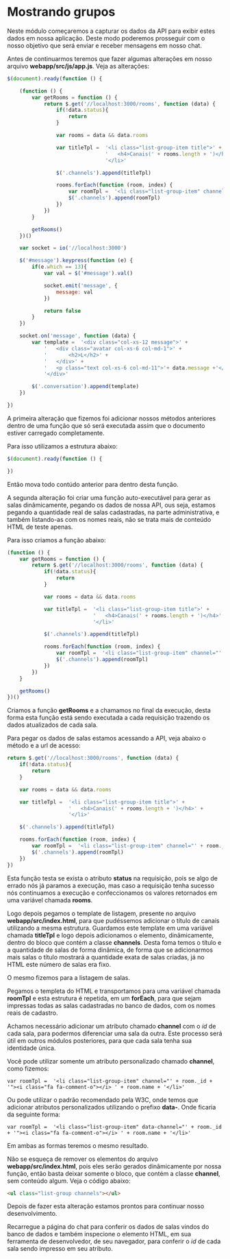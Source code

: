# Mostrando grupos

Neste módulo começaremos a capturar os dados da API para exibir estes dados em nossa aplicação. Deste modo poderemos prosseguir com o nosso objetivo que será enviar e receber mensagens em nosso chat.

Antes de continuarmos teremos que fazer algumas alterações em nosso arquivo **webapp/src/js/app.js**. Veja as alterações:

```js
$(document).ready(function () {

    (function () {
        var getRooms = function () {
            return $.get('//localhost:3000/rooms', function (data) {
                if(!data.status){
                    return
                }

                var rooms = data && data.rooms

                var titleTpl =  '<li class="list-group-item title">' +
                                '   <h4>Canais(' + rooms.length + ')</h4>' +
                                '</li>'

                $('.channels').append(titleTpl)

                rooms.forEach(function (room, index) {
                    var roomTpl =  '<li class="list-group-item" channel="' + room._id + '"><i class="fa fa-comment-o"></i> ' + room.name + '</li>'
                    $('.channels').append(roomTpl)
                })
            })
        }

        getRooms()
    })()

    var socket = io('//localhost:3000')

    $('#message').keypress(function (e) {
        if(e.which == 13){
            var val = $('#message').val()

            socket.emit('message', {
                message: val
            })

            return false
        }
    })

    socket.on('message', function (data) {
        var template =  '<div class="col-xs-12 message">' +
            '   <div class="avatar col-xs-6 col-md-1">' +
            '       <h2>L</h2>' +
            '   </div>' +
            '   <p class="text col-xs-6 col-md-11">'+ data.message +'</p>' +
            '</div>'

        $('.conversation').append(template)
    })

})
```

A primeira alteração que fizemos foi adicionar nossos métodos anteriores dentro de uma função que só será executada assim que o documento estiver carregado completamente.

Para isso utilizamos a estrutura abaixo:

```js
$(document).ready(function () {

})
```

Então mova todo contúdo anterior para dentro desta função.

A segunda alteração foi criar uma função auto-executável para gerar as salas dinâmicamente, pegando os dados de nossa API, ous seja, estamos pegando a quantidade real de salas cadastradas, na parte administrativa, e também listando-as com os nomes reais, não se trata mais de conteúdo HTML de teste apenas.

Para isso criamos a função abaixo:

```js
(function () {
    var getRooms = function () {
        return $.get('//localhost:3000/rooms', function (data) {
            if(!data.status){
                return
            }

            var rooms = data && data.rooms

            var titleTpl =  '<li class="list-group-item title">' +
                            '   <h4>Canais(' + rooms.length + ')</h4>' +
                            '</li>'

            $('.channels').append(titleTpl)

            rooms.forEach(function (room, index) {
                var roomTpl =  '<li class="list-group-item" channel="' + room._id + '"><i class="fa fa-comment-o"></i> ' + room.name + '</li>'
                $('.channels').append(roomTpl)
            })
        })
    }

    getRooms()
})()
```

Criamos a função **getRooms** e a chamamos no final da execução, desta forma esta função está sendo executada a cada requisição trazendo os dados atualizados de cada sala.

Para pegar os dados de salas estamos acessando a API, veja abaixo o método e a url de acesso:

```js
return $.get('//localhost:3000/rooms', function (data) {
    if(!data.status){
        return
    }

    var rooms = data && data.rooms

    var titleTpl =  '<li class="list-group-item title">' +
                    '   <h4>Canais(' + rooms.length + ')</h4>' +
                    '</li>'

    $('.channels').append(titleTpl)

    rooms.forEach(function (room, index) {
        var roomTpl =  '<li class="list-group-item" channel="' + room._id + '"><i class="fa fa-comment-o"></i> ' + room.name + '</li>'
        $('.channels').append(roomTpl)
    })
})
```

Esta função testa se exista o atributo **status** na requisição, pois se algo de errado nós já paramos a execução, mas caso a requisição tenha sucesso nós continuamos a execução e confeccionamos os valores retornados em uma variável chamada **rooms**.

Logo depois pegamos o template de listagem, presente no arquivo **webapp/src/index.html**, para que pudéssemos adicionar o título de canais utilizando a mesma estrutura. Guardamos este template em uma variável chamada **titleTpl** e logo depois adicionamos o elemento, dinâmicamente, dentro do bloco que contém a classe **channels**. Desta foma temos o título e a quantidade de salas de forma dinâmica, de forma que se adicionarmos mais salas o título mostrará a quantidade exata de salas criadas, já no HTML este número de salas era fixo.

O mesmo fizemos para a listagem de salas.

Pegamos o templeta do HTML e transportamos para uma variável chamada **roomTpl** e esta estrutura é repetida, em um **forEach**, para que sejam impressas todas as salas cadastradas no banco de dados, com os nomes reais de cadastro.

Achamos necessário adicionar um atributo chamado **channel** com o *id* de cada sala, para podermos diferenciar uma sala da outra. Este processo será útil em outros módulos posteriores, para que cada sala tenha sua identidade única.

Você pode utilizar somente um atributo personalizado chamado **channel**, como fizemos:

`var roomTpl =  '<li class="list-group-item" channel="' + room._id + '"><i class="fa fa-comment-o"></i> ' + room.name + '</li>'`

Ou pode utilizar o padrão recomendado pela W3C, onde temos que adicionar atributos personalizados utilizando o prefixo **data-**. Onde ficaria da seguinte forma:

`var roomTpl =  '<li class="list-group-item" data-channel="' + room._id + '"><i class="fa fa-comment-o"></i> ' + room.name + '</li>'`

Em ambas as formas teremos o mesmo resultado.

Não se esqueça de remover os elementos do arquivo **webapp/src/index.html**, pois eles serão gerados dinâmicamente por nossa função, então basta deixar somente o bloco, que contém a classe **channel**, sem conteúdo algum. Veja o código abaixo:

```html
<ul class="list-group channels"></ul>
```

Depois de fazer esta alteração estamos prontos para continuar nosso desenvolvimento.

Recarregue a página do chat para conferir os dados de salas vindos do banco de dados e também inspecione o elemento HTML, em sua ferramenta de desenvolvedor, de seu navegador, para conferir o *id* de cada sala sendo impresso em seu atributo.